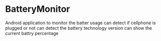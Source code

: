 # BatteryMonitor
Android application to monitor the batter usage
can detect if cellphone is plugged or not
can detect the battery technology version 
can show the current battry percentage
